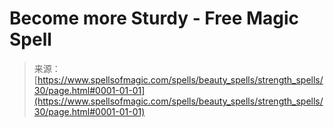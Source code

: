 <!--yml
category: 未分类
date: 2024-06-12 18:32:49
-->

# Become more Sturdy - Free Magic Spell

> 来源：[https://www.spellsofmagic.com/spells/beauty_spells/strength_spells/30/page.html#0001-01-01](https://www.spellsofmagic.com/spells/beauty_spells/strength_spells/30/page.html#0001-01-01)